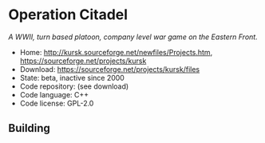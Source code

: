 # Operation Citadel

_A WWII, turn based platoon, company level war game on the Eastern Front._

- Home: http://kursk.sourceforge.net/newfiles/Projects.htm, https://sourceforge.net/projects/kursk
- Download: https://sourceforge.net/projects/kursk/files
- State: beta, inactive since 2000
- Code repository: (see download)
- Code language: C++
- Code license: GPL-2.0

## Building


